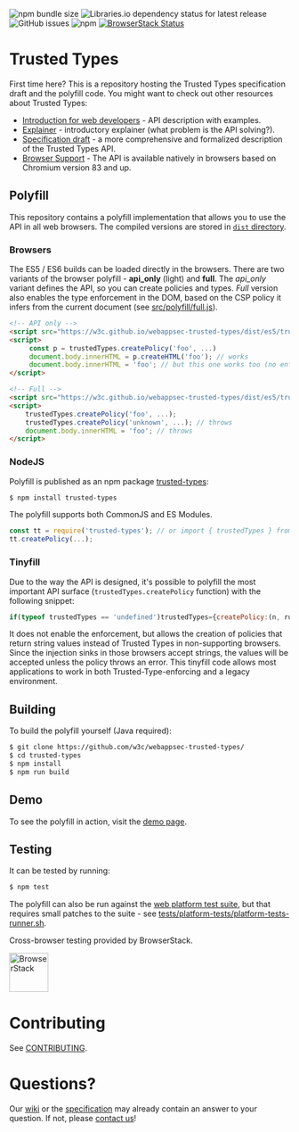 ![npm bundle size](https://img.shields.io/bundlephobia/minzip/trusted-types.svg)
![Libraries.io dependency status for latest release](https://img.shields.io/librariesio/release/npm/trusted-types.svg)
![GitHub issues](https://img.shields.io/github/issues/w3c/trusted-types.svg)
![npm](https://img.shields.io/npm/v/trusted-types.svg) 
[![BrowserStack Status](https://www.browserstack.com/automate/badge.svg?badge_key=eGZQNXU1U09vZjkrZzYzU3YrQ2FsbUpheGczR0VmMTZUSjBydnNjd1pKTT0tLTZPMWVJTnU1UHJvYjFCb0pHQmlsaXc9PQ%3d%3d--295829245abf0dd0cd150f9ca4fe3198da38747b)](https://www.browserstack.com/automate/public-build/eGZQNXU1U09vZjkrZzYzU3YrQ2FsbUpheGczR0VmMTZUSjBydnNjd1pKTT0tLTZPMWVJTnU1UHJvYjFCb0pHQmlsaXc9PQ%3d%3d--295829245abf0dd0cd150f9ca4fe3198da38747b)

# Trusted Types

First time here? This is a repository hosting the Trusted Types specification draft and the polyfill code. You might want to check out other resources about Trusted Types:

 * [Introduction for web developers](https://web.dev/trusted-types/) - API description with examples.
 * [Explainer](explainer.md) - introductory explainer (what problem is the API solving?).
 * [Specification draft](https://w3c.github.io/trusted-types/dist/spec/) - a more comprehensive and formalized description of the Trusted Types API.
 * [Browser Support](https://caniuse.com/trusted-types) - The API is available natively in browsers based on Chromium version 83 and up. 

## Polyfill

This repository contains a polyfill implementation that allows you to use the API in all web browsers. The compiled versions are stored in [`dist` directory](dist/).

### Browsers
The ES5 / ES6 builds can be loaded directly in the browsers. There are two variants of the browser polyfill - **api_only** (light) and **full**. The *api_only* variant defines the API, so you can create policies and types. *Full* version also enables the type enforcement in the DOM, based on the CSP policy it infers from the current document (see [src/polyfill/full.js](src/polyfill/full.js)).

```html
<!-- API only -->
<script src="https://w3c.github.io/webappsec-trusted-types/dist/es5/trustedtypes.api_only.build.js"></script>
<script>
     const p = trustedTypes.createPolicy('foo', ...)
     document.body.innerHTML = p.createHTML('foo'); // works
     document.body.innerHTML = 'foo'; // but this one works too (no enforcement).
</script>
```

```html
<!-- Full -->
<script src="https://w3c.github.io/webappsec-trusted-types/dist/es5/trustedtypes.build.js" data-csp="trusted-types foo bar; require-trusted-types-for 'script'"></script>
<script>
    trustedTypes.createPolicy('foo', ...);
    trustedTypes.createPolicy('unknown', ...); // throws
    document.body.innerHTML = 'foo'; // throws
</script>
```

### NodeJS

Polyfill is published as an npm package [trusted-types](https://www.npmjs.com/package/trusted-types):

```sh
$ npm install trusted-types
```

The polyfill supports both CommonJS and ES Modules.

```javascript
const tt = require('trusted-types'); // or import { trustedTypes } from 'trusted-types'
tt.createPolicy(...);
```

### Tinyfill

Due to the way the API is designed, it's possible to polyfill the most important
API surface (`trustedTypes.createPolicy` function) with the following snippet:

```javascript
if(typeof trustedTypes == 'undefined')trustedTypes={createPolicy:(n, rules) => rules};
```

It does not enable the enforcement, but allows the creation of policies that
return string values instead of Trusted Types in non-supporting browsers. Since
the injection sinks in those browsers accept strings, the values will be accepted
unless the policy throws an error. This tinyfill code allows most applications
to work in both Trusted-Type-enforcing and a legacy environment.

## Building

To build the polyfill yourself (Java required):

```sh
$ git clone https://github.com/w3c/webappsec-trusted-types/
$ cd trusted-types
$ npm install
$ npm run build
```

## Demo
To see the polyfill in action, visit the [demo page](https://w3c.github.io/trusted-types/demo/).

## Testing
It can be tested by running:
```sh
$ npm test
```
The polyfill can also be run against the [web platform test suite](https://github.com/w3c/web-platform-tests), but that requires small patches to the suite - see [tests/platform-tests/platform-tests-runner.sh](tests/platform-tests/platform-tests-runner.sh).

Cross-browser testing provided by BrowserStack.

<a href="https://www.browserstack.com">
  <img height="70" src="assets/browserstack-logo.svg" alt="BrowserStack">
</a>

# Contributing

See [CONTRIBUTING](CONTRIBUTING.md).

# Questions?

Our [wiki](https://github.com/w3c/trusted-types/wiki) or the [specification](https://w3c.github.io/trusted-types/dist/spec/) may already contain an answer
to your question. If not, please [contact us](https://github.com/w3c/trusted-types/wiki/Contact)!
